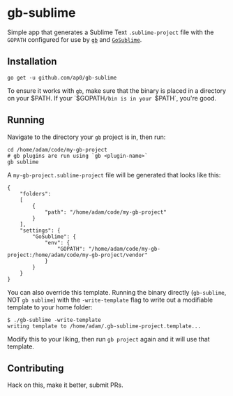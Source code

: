 # gb-sublime

Simple app that generates a Sublime Text `.sublime-project` file with the `GOPATH` configured for use by [`gb`](https://github.com/constabulary/gb) and [`GoSublime`](https://github.com/DisposaBoy/GoSublime).

## Installation

```
go get -u github.com/ap0/gb-sublime
```

To ensure it works with `gb`, make sure that the binary is placed in a directory on your $PATH.  If your `$GOPATH`/bin is in your `$PATH`, you're good.

## Running

Navigate to the directory your `gb` project is in, then run:

```
cd /home/adam/code/my-gb-project
# gb plugins are run using `gb <plugin-name>`
gb sublime
```

A `my-gb-project.sublime-project` file will be generated that looks like this:

```
{
    "folders":
    [
        {
            "path": "/home/adam/code/my-gb-project"
        }
    ],
    "settings": {
        "GoSublime": {
            "env": {
                "GOPATH": "/home/adam/code/my-gb-project:/home/adam/code/my-gb-project/vendor"
            }
        }
    }
}
```

You can also override this template.  Running the binary directly (`gb-sublime`, NOT `gb sublime`) with the `-write-template` flag to write out a modifiable template to your home folder:

```
$ ./gb-sublime -write-template
writing template to /home/adam/.gb-sublime-project.template...
```

Modify this to your liking, then run `gb project` again and it will use that template.  

## Contributing

Hack on this, make it better, submit PRs.